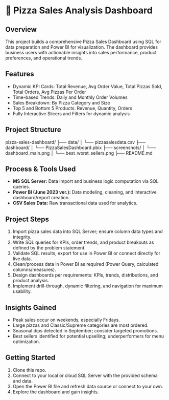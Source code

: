 # 🍕 Pizza Sales Analysis Dashboard

## Overview
This project builds a comprehensive Pizza Sales Dashboard using SQL for data preparation and Power BI for visualization.
The dashboard provides business users with actionable insights into sales performance, product preferences, and operational trends.

## Features

- Dynamic KPI Cards: Total Revenue, Avg Order Value, Total Pizzas Sold, Total Orders, Avg Pizzas Per Order
- Time-based Trends: Daily and Monthly Order Volumes
- Sales Breakdown: By Pizza Category and Size
- Top 5 and Bottom 5 Products: Revenue, Quantity, Orders
- Fully Interactive Slicers and Filters for dynamic analysis

## Project Structure

pizza-sales-dashboard/
├── data/
│ └── pizzasalesdata.csv
├── dashboard/
│ └── PizzaSalesDashboard.pbix
├── screenshots/
│ └── dashboard_main.png
│ └── best_worst_sellers.png
├── README.md

## Process & Tools Used

- **MS SQL Server:** Data import and business logic computation via SQL queries.
- **Power BI (June 2023 ver.):** Data modeling, cleaning, and interactive dashboard/report creation.
- **CSV Sales Data:** Raw transactional data used for analytics.

## Project Steps

1. Import pizza sales data into SQL Server; ensure column data types and integrity.
2. Write SQL queries for KPIs, order trends, and product breakouts as defined by the problem statement.
3. Validate SQL results, export for use in Power BI or connect directly for live data.
4. Clean/process data in Power BI as required (Power Query, calculated columns/measures).
5. Design dashboards per requirements: KPIs, trends, distributions, and product analysis.
6. Implement drill-through, dynamic filtering, and navigation for maximum usability.

## Insights Gained

- Peak sales occur on weekends, especially Fridays.
- Large pizzas and Classic/Supreme categories are most ordered.
- Seasonal dips detected in September; consider targeted promotions.
- Best sellers identified for potential upselling; underperformers for menu optimization.

## Getting Started

1. Clone this repo.
2. Connect to your local or cloud SQL Server with the provided schema and data.
3. Open the Power BI file and refresh data source or connect to your own.
4. Explore the dashboard and gain insights.
```
